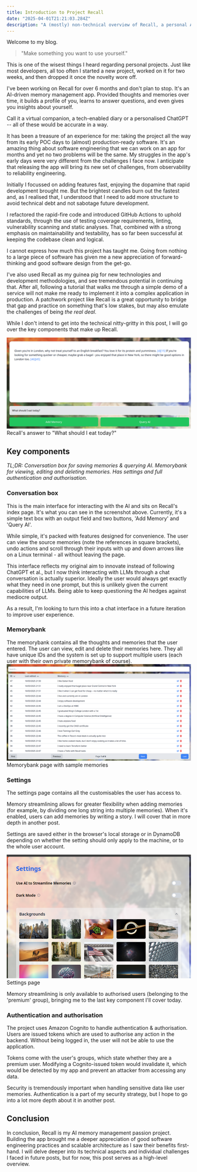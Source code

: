 ```yaml
---
title: Introduction to Project Recall
date: "2025-04-01T21:21:03.284Z"
description: "A (mostly) non-technical overview of Recall, a personal AI memory companion I've been building from scratch since September 2024."
---
```


Welcome to my blog.

> "Make something you want to use yourself."

This is one of the wisest things I heard regarding personal projects. Just like most developers, all too often I started
a new project, worked on it for two weeks, and then dropped it once the novelty wore off.

I've been working on Recall for over 6 months and don't plan to stop. It's an AI-driven memory management app. 
Provided thoughts and memories over time, it builds a profile of you, learns to answer questions, and even gives 
you insights about yourself.

Call it a virtual companion, a tech-enabled diary or a personalised ChatGPT -- all of these would be accurate in a way.

It has been a treasure of an experience for me: taking the project all the way from its early POC days to (almost)
production-ready software. It's an amazing thing about software engineering that we can work on an app for months and
yet no two problems will be the same. My struggles in the app's early days were very different from the challenges I
face now. I anticipate that releasing the app will bring its new set of challenges, from observability to reliability
engineering.

Initially I focussed on adding features fast, enjoying the dopamine that rapid development brought me. But the brightest
candles burn out the fastest and, as I realised that, I understood that I need to add more structure to avoid technical
debt and not sabotage future development. 

I refactored the rapid-fire code and introduced GitHub Actions to uphold standards, through the use of testing 
coverage requirements, linting, vulnerability scanning and static analyses.
That, combined with a strong emphasis on maintainability and testability, has so far been successful at keeping the
codebase clean and logical.

I cannot express how much this project has taught me. Going from nothing to a large piece of software has
given me a new appreciation of forward-thinking and good software design from the get-go.

I've also used Recall as my guinea pig for new technologies and development methodologies,
and see tremendous potential in continuing that. After all, following a tutorial that walks me through a simple 
demo of a service will not make me ready to implement it into a complex application in production. 
A patchwork project like Recall is a great opportunity to bridge that gap and practice on something that's low stakes,
but may also emulate the challenges of being *the real deal*.

While I don't intend to get into the technical nitty-gritty in this post, I will go over the key components that make up Recall.

![Asking recall 'What should I eat today?'](./sample-query.png)
Recall's answer to "What should I eat today?"


## Key components

_TL;DR: Conversation box for saving memories & querying AI. Memorybank for viewing, editing and deleting memories. 
Has settings and full authentication and authorisation._

### Conversation box
This is the main interface for interacting with the AI and sits on Recall's index page. It's what you can see in 
the screenshot above. Currently, it's a simple text box with an output field and two buttons, 'Add Memory' and 
'Query AI'.

While simple, it's packed with features designed for convenience. The user can view the source memories 
(note the references in square brackets), undo actions and scroll through their inputs with up and down arrows like on 
a Linux terminal - all without leaving the page.

This interface reflects my original aim to innovate instead of following ChatGPT et al., but I now think interacting with LLMs through
a chat conversation is actually superior. Ideally the user would always get exactly what they need in one prompt, but this is unlikely
given the current capabilities of LLMs. Being able to keep questioning the AI hedges against mediocre 
output. 

As a result, I'm looking to turn this into a chat interface in a future iteration to improve user experience.

### Memorybank
The memorybank contains all the thoughts and memories that the user entered. The user can view, edit and delete their 
memories here. They all have unique IDs and the system is set up to support multiple users (each user with their own private
memorybank of course).
![Memorybank page](./memorybank.png)
Memorybank page with sample memories

### Settings
The settings page contains all the customisables the user has access to. 

Memory streamlining allows for greater flexibility
when adding memories (for example, by dividing one long string into multiple memories). When it's enabled, users can add 
memories by writing a story. I will cover that in more depth in another post.

Settings are saved either in the browser's local storage or in DynamoDB depending on whether the setting should 
only apply to the machine, or to the whole user account.

![Settings page](./settings.png)
Settings page

Memory streamlining is only available to authorised users (belonging to the 'premium' group), bringing me to the last 
key component I'll cover today.

### Authentication and authorisation

The project uses Amazon Cognito to handle authentication & authorisation. Users are issued tokens which are used
to authorise any action in the backend. Without being logged in, the user will not be able to use the application.

Tokens come with the user's groups, which state whether they are a premium user. Modifying a Cognito-issued token
would invalidate it, which would be detected by my app and prevent an attacker from accessing any data.

Security is tremendously important when handling sensitive data like user memories. Authentication is a part of my
security strategy, but I hope to go into a lot more depth about it in another post.

## Conclusion

In conclusion, Recall is my AI memory management passion project. Building the app brought me a deeper appreciation of
good software engineering practices and scalable architecture as I saw their benefits first-hand. I will delve 
deeper into its technical aspects and individual challenges I faced in future posts, but for now, this post serves as a 
high-level overview.